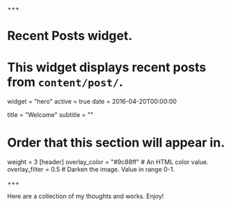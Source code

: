 +++
# Recent Posts widget.
# This widget displays recent posts from `content/post/`.
widget = "hero"
active = true
date = 2016-04-20T00:00:00

title = "Welcome"
subtitle = ""

# Order that this section will appear in.
weight = 3
[header]
  overlay_color = "#9c88ff"  # An HTML color value.
  overlay_filter = 0.5  # Darken the image. Value in range 0-1.

+++

Here are a collection of my thoughts and works. Enjoy!

